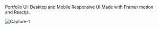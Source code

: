 Portfolio UI: Desktop and Mobile Responsive UI Made with Framer motion and Reactjs.

![Capture-1](https://github.com/ujjaval-parmar/UI-Framer-Motion-Portfolio/assets/154329143/24b39b2a-8045-4c10-9249-e1f3eace3cb4)
